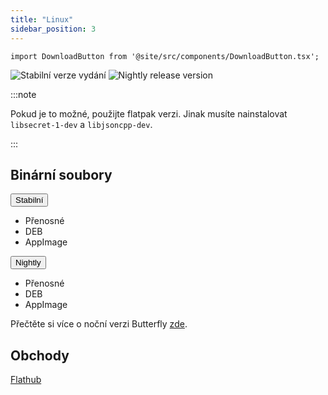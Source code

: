 ```yaml
---
title: "Linux"
sidebar_position: 3
---
```


```mdx-code-block
import DownloadButton from '@site/src/components/DownloadButton.tsx';
```

![Stabilní verze vydání](https://img.shields.io/badge/dynamic/yaml?color=c4840d&label=Stable&query=%24.version&url=https%3A%2F%2Fraw.githubusercontent.com%2FLinwoodCloud%2Fbutterfly%2Fstable%2Fapp%2Fpubspec.yaml&style=for-the-badge) ![Nightly release version](https://img.shields.io/badge/dynamic/yaml?color=f7d28c&label=Nightly&query=%24.version&url=https%3A%2F%2Fraw.githubusercontent.com%2FLinwoodCloud%2Fbutterfly%2Fnightly%2Fapp%2Fpubspec.yaml&style=for-the-badge)

:::note

Pokud je to možné, použijte flatpak verzi. Jinak musíte nainstalovat `libsecret-1-dev` a `libjsoncpp-dev`.

:::

## Binární soubory

<div className="row margin-bottom--lg padding--sm">
<div className="dropdown dropdown--hoverable margin--sm">
  <button className="button button--outline button--info button--lg">Stabilní</button>
  <ul className="dropdown__menu">
    <li>
      <DownloadButton className="dropdown__link" href="https://github.com/LinwoodCloud/butterfly/releases/download/stable/linwood-butterfly-linux.tar.gz">
        Přenosné
      </DownloadButton>
    </li>
    <li>
      <DownloadButton className="dropdown__link" href="https://github.com/LinwoodCloud/butterfly/releases/download/stable/linwood-butterfly-linux.deb">
        DEB
      </DownloadButton>
    </li>
    <li>
      <DownloadButton className="dropdown__link" href="https://github.com/LinwoodCloud/butterfly/releases/download/stable/linwood-butterfly-linux.AppImage">
        AppImage
      </DownloadButton>
    </li>
  </ul>
</div>
<div className="dropdown dropdown--hoverable margin--sm">
  <button className="button button--outline button--danger button--lg">Nightly</button>
  <ul className="dropdown__menu">
    <li>
      <DownloadButton className="dropdown__link" href="https://github.com/LinwoodCloud/butterfly/releases/download/nightly/linwood-butterfly-linux.tar.gz">
        Přenosné
      </DownloadButton>
    </li>
    <li>
      <DownloadButton className="dropdown__link" href="https://github.com/LinwoodCloud/butterfly/releases/download/nightly/linwood-butterfly-linux.deb">
        DEB
      </DownloadButton>
    </li>
    <li>
      <DownloadButton className="dropdown__link" href="https://github.com/LinwoodCloud/butterfly/releases/download/nightly/linwood-butterfly-linux.AppImage">
        AppImage
      </DownloadButton>
    </li>
  </ul>
</div>
</div>

Přečtěte si více o noční verzi Butterfly [zde](/nightly).

## Obchody

<div className="row margin-bottom--lg padding--sm">
<a className="button button--outline button--primary button--lg margin--sm" href="https://flathub.org/apps/details/dev.linwood.butterfly">
  Flathub
</a>
</div>
